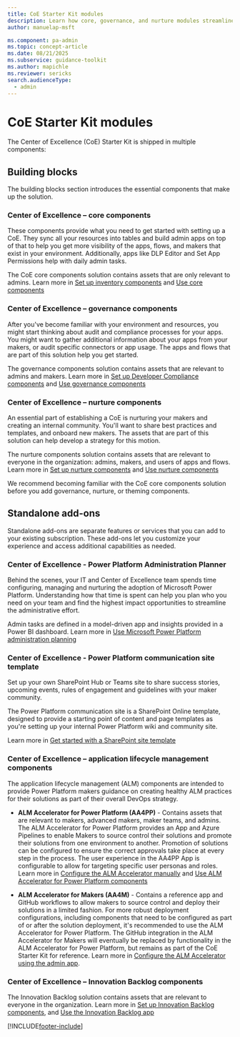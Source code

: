 ```yaml
---
title: CoE Starter Kit modules
description: Learn how core, governance, and nurture modules streamline Power Platform management and foster maker communities.
author: manuelap-msft

ms.component: pa-admin
ms.topic: concept-article
ms.date: 08/21/2025
ms.subservice: guidance-toolkit
ms.author: mapichle
ms.reviewer: sericks
search.audienceType: 
  - admin
---
```

# CoE Starter Kit modules

The Center of Excellence (CoE) Starter Kit is shipped in multiple components:

## Building blocks

The building blocks section introduces the essential components that make up the solution.

### Center of Excellence – core components

These components provide what you need to get started with setting up a CoE. They sync all your resources into tables and build admin apps on top of that to help you get more visibility of the apps, flows, and makers that exist in your environment. Additionally, apps like DLP Editor and Set App Permissions help with daily admin tasks.  

The CoE core components solution contains assets that are only relevant to admins. Learn more in [Set up inventory components](setup-core-components.md) and [Use core components](core-components.md)

### Center of Excellence – governance components

After you've become familiar with your environment and resources, you might start thinking about audit and compliance processes for your apps. You might want to gather additional information about your apps from your makers, or audit specific connectors or app usage. The apps and flows that are part of this solution help you get started.  

The governance components solution contains assets that are relevant to admins and makers. Learn more in [Set up Developer Compliance components](setup-governance-components.md) and [Use governance components](governance-components.md)

### Center of Excellence – nurture components

An essential part of establishing a CoE is nurturing your makers and creating an internal community. You'll want to share best practices and templates, and onboard new makers. The assets that are part of this solution can help develop a strategy for this motion.  

The nurture components solution contains assets that are relevant to everyone in the organization: admins, makers, and users of apps and flows. Learn more in [Set up nurture components](setup-nurture-components.md) and [Use nurture components](nurture-components.md)

We recommend becoming familiar with the CoE core components solution before you add governance, nurture, or theming components.

## Standalone add-ons

Standalone add-ons are separate features or services that you can add to your existing subscription. These add-ons let you customize your experience and access additional capabilities as needed.

### Center of Excellence - Power Platform Administration Planner

Behind the scenes, your IT and Center of Excellence team spends time configuring, managing and nurturing the adoption of Microsoft Power Platform. Understanding how that time is spent can help you plan who you need on your team and find the highest impact opportunities to streamline the administrative effort.

Admin tasks are defined in a model-driven app and insights provided in a Power BI dashboard. Learn more in [Use Microsoft Power Platform administration planning](admin-tasks-component.md)

### Center of Excellence - Power Platform communication site template

Set up your own SharePoint Hub or Teams site to share success stories, upcoming events, rules of engagement and guidelines with your maker community. 

The Power Platform communication site is a SharePoint Online template, designed to provide a starting point of content and page templates as you're setting up your internal Power Platform wiki and community site.

Learn more in [Get started with a SharePoint site template](../adoption/sharepoint-site-template.md)

### Center of Excellence – application lifecycle management components  

The application lifecycle management (ALM) components are intended to provide Power Platform makers guidance on creating healthy ALM practices for their solutions as part of their overall DevOps strategy.

- **ALM Accelerator for Power Platform (AA4PP)** - Contains assets that are relevant to makers, advanced makers, maker teams, and admins. The ALM Accelerator for Power Platform provides an App and Azure Pipelines to enable Makers to source control their solutions and promote their solutions from one environment to another. Promotion of solutions can be configured to ensure the correct approvals take place at every step in the process. The user experience in the AA4PP App is configurable to allow for targeting specific user personas and roles. Learn more in [Configure the ALM Accelerator manually](setup-almacceleratorpowerplatform-cli.md) and [Use ALM Accelerator for Power Platform components](almacceleratorpowerplatform-components.md)

- **ALM Accelerator for Makers (AA4M)** - Contains a reference app and GitHub workflows to allow makers to source control and deploy their solutions in a limited fashion. For more robust deployment configurations, including components that need to be configured as part of or after the solution deployment, it's recommended to use the ALM Accelerator for Power Platform. The GitHub integration in the ALM Accelerator for Makers will eventually be replaced by functionality in the ALM Accelerator for Power Platform, but remains as part of the CoE Starter Kit for reference. Learn more in [Configure the ALM Accelerator using the admin app](setup-almaccelerator.md).

### Center of Excellence – Innovation Backlog components

The Innovation Backlog solution contains assets that are relevant to everyone in the organization. Learn more in [Set up Innovation Backlog components](setup-innovationbacklog.md), and [Use the Innovation Backlog app](use-innovationbacklog.md)

[!INCLUDE[footer-include](../../includes/footer-banner.md)]
